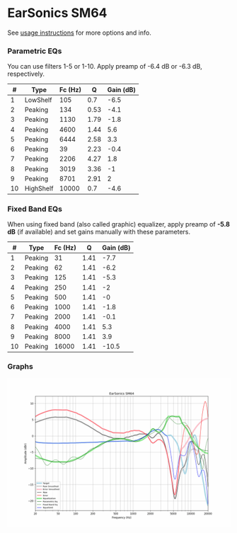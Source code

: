 # EarSonics SM64
See [usage instructions](https://github.com/jaakkopasanen/AutoEq#usage) for more options and info.

### Parametric EQs
You can use filters 1-5 or 1-10. Apply preamp of -6.4 dB or -6.3 dB, respectively.

|   # | Type      |   Fc (Hz) |    Q |   Gain (dB) |
|-----|-----------|-----------|------|-------------|
|   1 | LowShelf  |       105 | 0.7  |        -6.5 |
|   2 | Peaking   |       134 | 0.53 |        -4.1 |
|   3 | Peaking   |      1130 | 1.79 |        -1.8 |
|   4 | Peaking   |      4600 | 1.44 |         5.6 |
|   5 | Peaking   |      6444 | 2.58 |         3.3 |
|   6 | Peaking   |        39 | 2.23 |        -0.4 |
|   7 | Peaking   |      2206 | 4.27 |         1.8 |
|   8 | Peaking   |      3019 | 3.36 |        -1   |
|   9 | Peaking   |      8701 | 2.91 |         2   |
|  10 | HighShelf |     10000 | 0.7  |        -4.6 |

### Fixed Band EQs
When using fixed band (also called graphic) equalizer, apply preamp of **-5.8 dB** (if available) and set gains manually with these parameters.

|   # | Type    |   Fc (Hz) |    Q |   Gain (dB) |
|-----|---------|-----------|------|-------------|
|   1 | Peaking |        31 | 1.41 |        -7.7 |
|   2 | Peaking |        62 | 1.41 |        -6.2 |
|   3 | Peaking |       125 | 1.41 |        -5.3 |
|   4 | Peaking |       250 | 1.41 |        -2   |
|   5 | Peaking |       500 | 1.41 |        -0   |
|   6 | Peaking |      1000 | 1.41 |        -1.8 |
|   7 | Peaking |      2000 | 1.41 |        -0.1 |
|   8 | Peaking |      4000 | 1.41 |         5.3 |
|   9 | Peaking |      8000 | 1.41 |         3.9 |
|  10 | Peaking |     16000 | 1.41 |       -10.5 |

### Graphs
![](./EarSonics%20SM64.png)
